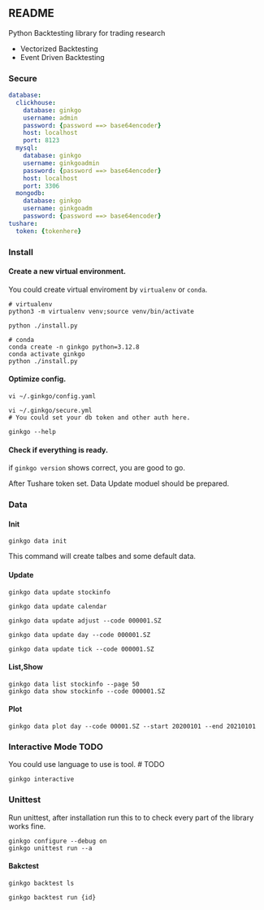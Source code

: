 ## README
Python Backtesting library for trading research
- Vectorized Backtesting
- Event Driven Backtesting


### Secure
``` yaml
database:
  clickhouse:
    database: ginkgo
    username: admin
    password: {password ==> base64encoder}
    host: localhost
    port: 8123
  mysql:
    database: ginkgo
    username: ginkgoadmin
    password: {password ==> base64encoder}
    host: localhost
    port: 3306
  mongodb:
    database: ginkgo
    username: ginkgoadm
    password: {password ==> base64encoder}
tushare:
  token: {tokenhere}
```

### Install
#### Create a new virtual environment.
You could create virtual enviroment by `virtualenv` or `conda`.

``` shell
# virtualenv
python3 -m virtualenv venv;source venv/bin/activate

python ./install.py
```

```shell
# conda
conda create -n ginkgo python=3.12.8
conda activate ginkgo
python ./install.py
```

#### Optimize config.
``` shell
vi ~/.ginkgo/config.yaml
```

``` shell
vi ~/.ginkgo/secure.yml
# You could set your db token and other auth here.
```

``` shell
ginkgo --help
```


#### Check if everything is ready.
if `ginkgo version` shows correct, you are good to go.

After Tushare token set. Data Update moduel should be prepared.

### Data
#### Init
```
ginkgo data init
```
This command will create talbes and some default data.

#### Update

``` shell
ginkgo data update stockinfo
```

```shell
ginkgo data update calendar
```

```shell
ginkgo data update adjust --code 000001.SZ
```

```shell
ginkgo data update day --code 000001.SZ
```

```shell
ginkgo data update tick --code 000001.SZ
```

#### List,Show
``` shell
ginkgo data list stockinfo --page 50
ginkgo data show stockinfo --code 000001.SZ
```

#### Plot
``` shell
ginkgo data plot day --code 00001.SZ --start 20200101 --end 20210101
```
### Interactive Mode TODO
You could use language to use is tool. # TODO
``` shell
ginkgo interactive
```

### Unittest
Run unittest, after installation run this to to check every part of the library works fine.
``` shell
ginkgo configure --debug on
ginkgo unittest run --a
```

#### Bakctest
```
ginkgo backtest ls
```
```
ginkgo backtest run {id}
```
